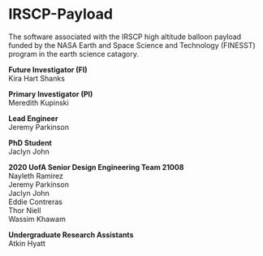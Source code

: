 # IRSCP-Payload
The software associated with the IRSCP high altitude balloon payload funded by the NASA Earth and Space Science and Technology (FINESST) program in the earth science catagory. 

**Future Investigator (FI)** <br />
Kira Hart Shanks

**Primary Investigator (PI)** <br />
Meredith Kupinski

**Lead Engineer** <br />
Jeremy Parkinson

**PhD Student** <br />
Jaclyn John

**2020 UofA Senior Design Engineering Team 21008** <br />
Nayleth Ramirez  <br />
Jeremy Parkinson  <br />
Jaclyn John  <br />
Eddie Contreras  <br />
Thor Niell  <br />
Wassim Khawam

**Undergraduate Research Assistants**<br />
Atkin Hyatt <br />
